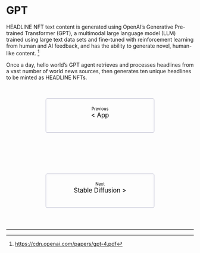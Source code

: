 # GPT

<style>
    .pagination-nav {
        display: flex;
        justify-content: center;
        flex-wrap: wrap;
    }

    .pagination-nav__link {
        display: inline-block;
        padding: 20px;
        text-decoration: none;
        background: transparent;
        color: black;
        width: 250px;
        height: 50px;
        border: 1px solid #bcbdd0;
        border-radius: 4px;
        text-align: center;
        margin-bottom: 10px;
    }

    .pagination-nav__sublabel {
        font-size: 0.8em;
    }

    .pagination-nav__label {
        font-size: 1.2em;
    }

    @media screen and (min-width: 769px) {
        .pagination-nav {
            gap: 100px;
        }
    }

    @media screen and (max-width: 768px) {
        .pagination-nav__link {
            width: 100%;
        }
    }
</style>

HEADLINE NFT text content is generated using OpenAI’s Generative Pre-trained Transformer (GPT), a multimodal large language model (LLM) trained using large text data sets and fine-tuned with reinforcement learning from human and AI feedback, and has the ability to generate novel, human-like content. [^11]  

Once a day, hello world’s GPT agent retrieves and processes headlines from a vast number of world news sources, then generates ten unique headlines to be minted as HEADLINE NFTs.
<br>
<br>
<br>

<div class="pagination-nav">
    <a class="pagination-nav__link prev" href="the-hello-world-app.md">
        <div class="pagination-nav__sublabel">Previous</div>
        <div class="pagination-nav__label">< App</div>
    </a>
    <a class="pagination-nav__link next" href="stable-diffusion.md">
        <div class="pagination-nav__sublabel">Next</div>
        <div class="pagination-nav__label">Stable Diffusion ></div>
    </a>
</div>

<br>
<br>


---

[^11]: <a href="https://cdn.openai.com/papers/gpt-4.pdf" target="_blank">https://cdn.openai.com/papers/gpt-4.pdf</a>






